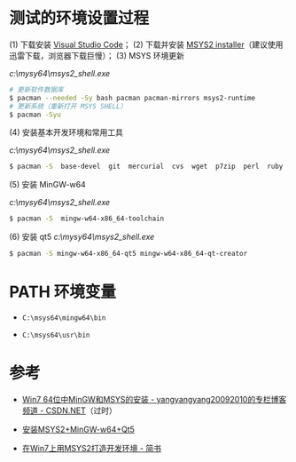 # 测试的环境设置过程

(1) 下载安装 [Visual Studio Code](https://code.visualstudio.com)；
(2) 下载并安装 [MSYS2 installer](http://msys2.github.io/)（建议使用迅雷下载，浏览器下载巨慢）；
(3)  MSYS 环境更新

*c:\mysy64\msys2_shell.exe*

```bash
# 更新软件数据库
$ pacman --needed -Sy bash pacman pacman-mirrors msys2-runtime
# 更新系统（重新打开 MSYS SHELL）
$ pacman -Syu
```

(4) 安装基本开发环境和常用工具

*c:\mysy64\msys2_shell.exe*

```bash
$ pacman -S  base-devel  git  mercurial  cvs  wget  p7zip  perl  ruby  python2
```

(5) 安装 MinGW-w64

*c:\mysy64\msys2_shell.exe*

```bash
$ pacman -S  mingw-w64-x86_64-toolchain
```

(6) 安装 qt5
*c:\mysy64\msys2_shell.exe*

```bash
$ pacman -S mingw-w64-x86_64-qt5 mingw-w64-x86_64-qt-creator
```

# PATH 环境变量

+ `C:\msys64\mingw64\bin`
* `C:\msys64\usr\bin`

# 参考

+ [Win7 64位中MinGW和MSYS的安装 - yangyangyang20092010的专栏博客频道 - CSDN.NET](http://blog.csdn.net/yangyangyang20092010/article/details/46350519)（过时）

+ [安装MSYS2+MinGW-w64+Qt5](http://www.jianshu.com/p/181e3fe0b545)

+ [在Win7上用MSYS2打造开发环境 - 简书](http://www.jianshu.com/p/91d5448891f6)
